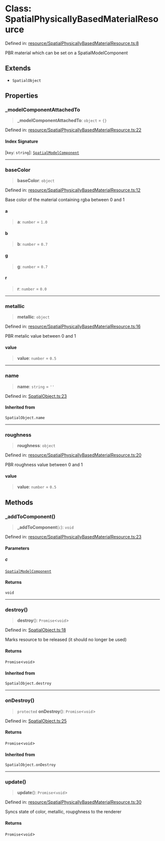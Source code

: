 # Class: SpatialPhysicallyBasedMaterialResource

Defined in: [resource/SpatialPhysicallyBasedMaterialResource.ts:8](https://github.com/webspatial/webspatial-sdk/blob/61c10fdd1eb0797e7a65f18c05fc06e8b1381245/core/src/core/resource/SpatialPhysicallyBasedMaterialResource.ts#L8)

PBR material which can be set on a SpatialModelComponent

## Extends

- `SpatialObject`

## Properties

### \_modelComponentAttachedTo

> **\_modelComponentAttachedTo**: `object` = `{}`

Defined in: [resource/SpatialPhysicallyBasedMaterialResource.ts:22](https://github.com/webspatial/webspatial-sdk/blob/61c10fdd1eb0797e7a65f18c05fc06e8b1381245/core/src/core/resource/SpatialPhysicallyBasedMaterialResource.ts#L22)

#### Index Signature

\[`key`: `string`\]: [`SpatialModelComponent`](SpatialModelComponent.md)

***

### baseColor

> **baseColor**: `object`

Defined in: [resource/SpatialPhysicallyBasedMaterialResource.ts:12](https://github.com/webspatial/webspatial-sdk/blob/61c10fdd1eb0797e7a65f18c05fc06e8b1381245/core/src/core/resource/SpatialPhysicallyBasedMaterialResource.ts#L12)

Base color of the material containing rgba between 0 and 1

#### a

> **a**: `number` = `1.0`

#### b

> **b**: `number` = `0.7`

#### g

> **g**: `number` = `0.7`

#### r

> **r**: `number` = `0.0`

***

### metallic

> **metallic**: `object`

Defined in: [resource/SpatialPhysicallyBasedMaterialResource.ts:16](https://github.com/webspatial/webspatial-sdk/blob/61c10fdd1eb0797e7a65f18c05fc06e8b1381245/core/src/core/resource/SpatialPhysicallyBasedMaterialResource.ts#L16)

PBR metalic value between 0 and 1

#### value

> **value**: `number` = `0.5`

***

### name

> **name**: `string` = `''`

Defined in: [SpatialObject.ts:23](https://github.com/webspatial/webspatial-sdk/blob/61c10fdd1eb0797e7a65f18c05fc06e8b1381245/core/src/core/SpatialObject.ts#L23)

#### Inherited from

`SpatialObject.name`

***

### roughness

> **roughness**: `object`

Defined in: [resource/SpatialPhysicallyBasedMaterialResource.ts:20](https://github.com/webspatial/webspatial-sdk/blob/61c10fdd1eb0797e7a65f18c05fc06e8b1381245/core/src/core/resource/SpatialPhysicallyBasedMaterialResource.ts#L20)

PBR roughness value between 0 and 1

#### value

> **value**: `number` = `0.5`

## Methods

### \_addToComponent()

> **\_addToComponent**(`c`): `void`

Defined in: [resource/SpatialPhysicallyBasedMaterialResource.ts:23](https://github.com/webspatial/webspatial-sdk/blob/61c10fdd1eb0797e7a65f18c05fc06e8b1381245/core/src/core/resource/SpatialPhysicallyBasedMaterialResource.ts#L23)

#### Parameters

##### c

[`SpatialModelComponent`](SpatialModelComponent.md)

#### Returns

`void`

***

### destroy()

> **destroy**(): `Promise`\<`void`\>

Defined in: [SpatialObject.ts:18](https://github.com/webspatial/webspatial-sdk/blob/61c10fdd1eb0797e7a65f18c05fc06e8b1381245/core/src/core/SpatialObject.ts#L18)

Marks resource to be released (it should no longer be used)

#### Returns

`Promise`\<`void`\>

#### Inherited from

`SpatialObject.destroy`

***

### onDestroy()

> `protected` **onDestroy**(): `Promise`\<`void`\>

Defined in: [SpatialObject.ts:25](https://github.com/webspatial/webspatial-sdk/blob/61c10fdd1eb0797e7a65f18c05fc06e8b1381245/core/src/core/SpatialObject.ts#L25)

#### Returns

`Promise`\<`void`\>

#### Inherited from

`SpatialObject.onDestroy`

***

### update()

> **update**(): `Promise`\<`void`\>

Defined in: [resource/SpatialPhysicallyBasedMaterialResource.ts:30](https://github.com/webspatial/webspatial-sdk/blob/61c10fdd1eb0797e7a65f18c05fc06e8b1381245/core/src/core/resource/SpatialPhysicallyBasedMaterialResource.ts#L30)

Syncs state of color, metallic, roupghness to the renderer

#### Returns

`Promise`\<`void`\>
